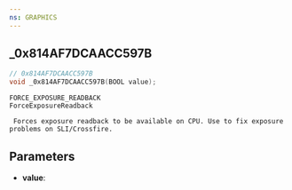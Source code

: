 ```yaml
---
ns: GRAPHICS
---
```

## _0x814AF7DCAACC597B

```c
// 0x814AF7DCAACC597B
void _0x814AF7DCAACC597B(BOOL value);
```

```
FORCE_EXPOSURE_READBACK
ForceExposureReadback

 Forces exposure readback to be available on CPU. Use to fix exposure problems on SLI/Crossfire.
```

## Parameters
* **value**: 

